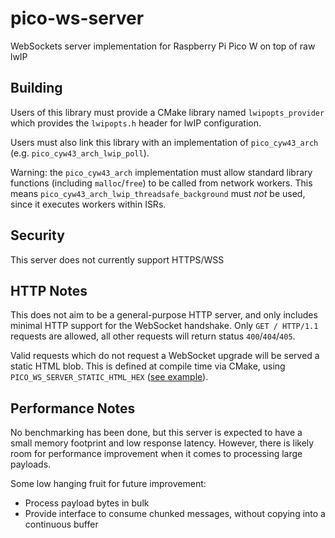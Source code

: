 # pico-ws-server
WebSockets server implementation for Raspberry Pi Pico W on top of raw lwIP

## Building
Users of this library must provide a CMake library named `lwipopts_provider` which provides the `lwipopts.h` header for lwIP configuration.

Users must also link this library with an implementation of `pico_cyw43_arch` (e.g. `pico_cyw43_arch_lwip_poll`).

Warning: the `pico_cyw43_arch` implementation must allow standard library functions (including `malloc`/`free`) to be called from network workers. This means `pico_cyw43_arch_lwip_threadsafe_background` must _not_ be used, since it executes workers within ISRs.

## Security
This server does not currently support HTTPS/WSS

## HTTP Notes
This does not aim to be a general-purpose HTTP server, and only includes minimal HTTP support for the WebSocket handshake. Only `GET / HTTP/1.1` requests are allowed, all other requests will return status `400`/`404`/`405`.

Valid requests which do not request a WebSocket upgrade will be served a static HTML blob. This is defined at compile time via CMake, using `PICO_WS_SERVER_STATIC_HTML_HEX` ([see example](example/CMakeLists.txt)).

## Performance Notes
No benchmarking has been done, but this server is expected to have a small memory footprint and low response latency. However, there is likely room for performance improvement when it comes to processing large payloads.

Some low hanging fruit for future improvement:
* Process payload bytes in bulk
* Provide interface to consume chunked messages, without copying into a continuous buffer
